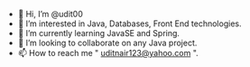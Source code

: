 - 👋 Hi, I’m @udit00
- 👀 I’m interested in Java, Databases, Front End technologies.
- 🌱 I’m currently learning JavaSE and Spring.
- 💞️ I’m looking to collaborate on any Java project.
- 📫 How to reach me " uditnair123@yahoo.com ".

<!---
udit00/udit00 is a ✨ special ✨ repository because its `README.md` (this file) appears on your GitHub profile.
You can click the Preview link to take a look at your changes.
--->
